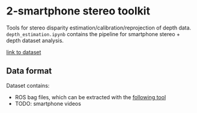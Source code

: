 # 2-smartphone stereo toolkit
Tools for stereo disparity estimation/calibration/reprojection of depth data. ```depth_estimation.ipynb``` contains the pipeline for smartphone stereo + depth dataset analysis.

[link to dataset](https://disk.yandex.ru/d/yrNsuozgcqbE7A)

## Data format

Dataset contains:
  
  - ROS bag files, which can be extracted with the [following tool](https://github.com/MobileRoboticsSkoltech/bag-extractor)
  - TODO: smartphone videos
